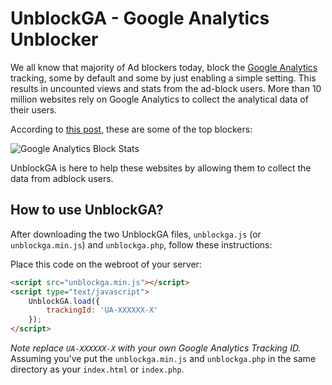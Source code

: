 # UnblockGA - Google Analytics Unblocker

We all know that majority of Ad blockers today, block the [Google Analytics](http://analytics.google.com) tracking, some by default and some by just enabling a simple setting. This results in uncounted views and stats from the ad-block users. More than 10 million websites rely on Google Analytics to collect the analytical data of their users.

According to [this post](https://www.quantable.com/analytics/how-many-users-block-google-analytics), these are some of the top blockers:

![Google Analytics Block Stats](http://i.imgur.com/UjWJz8G.png)

UnblockGA is here to help these websites by allowing them to collect the data from adblock users.

## How to use UnblockGA?

After downloading the two UnblockGA files, `unblockga.js` (or `unblockga.min.js`) and `unblockga.php`, follow these instructions:

Place this code on the webroot of your server:
```html
<script src="unblockga.min.js"></script>
<script type="text/javascript">
    UnblockGA.load({
        trackingId: 'UA-XXXXXX-X'
    });
</script>
```
*Note replace `UA-XXXXXX-X` with your own Google Analytics Tracking ID.*
Assuming you've put the `unblockga.min.js` and `unblockga.php` in the same directory as your `index.html` or `index.php`.